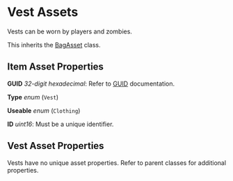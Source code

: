 Vest Assets
===========

Vests can be worn by players and zombies.

This inherits the [BagAsset](/ItemAsset/BagAsset.md) class.

Item Asset Properties
---------------------

**GUID** *32-digit hexadecimal*: Refer to [GUID](/GUID.md) documentation.

**Type** *enum* (`Vest`)

**Useable** *enum* (`Clothing`)

**ID** *uint16*: Must be a unique identifier.

Vest Asset Properties
---------------------

Vests have no unique asset properties. Refer to parent classes for additional properties.
